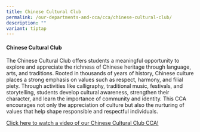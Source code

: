 ```yaml
---
title: Chinese Cultural Club
permalink: /our-departments-and-cca/cca/chinese-cultural-club/
description: ""
variant: tiptap
---
```

<h4>Chinese Cultural Club</h4>
<p>The Chinese Cultural Club offers students a meaningful opportunity to
explore and appreciate the richness of Chinese heritage through language,
arts, and traditions. Rooted in thousands of years of history, Chinese
culture places a strong emphasis on values such as respect, harmony, and
filial piety. Through activities like calligraphy, traditional music, festivals,
and storytelling, students develop cultural awareness, strengthen their
character, and learn the importance of community and identity. This CCA
encourages not only the appreciation of culture but also the nurturing
of values that help shape responsible and respectful individuals.</p>
<p></p>
<p><a href="https://drive.google.com/file/d/1g-_D83FWGYsHkpqorG4JBXxnILrrDS-c/view?usp=drive_link" rel="noopener nofollow" target="_blank">Click here to watch a video of our Chinese Cultural Club CCA!</a>
</p>